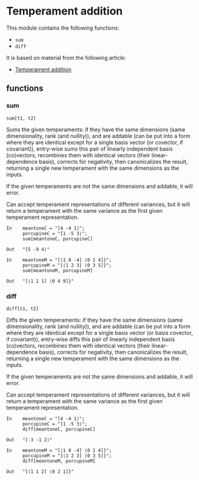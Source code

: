 # Temperament addition

This module contains the following functions:
* `sum`
* `diff`

It is based on material from the following article:

* [Temperament addition](https://en.xen.wiki/w/Temperament_addition)

## functions

### sum

`sum[t1, t2]`

Sums the given temperaments: if they have the same dimensions
(same dimensionality, rank (and nullity)),
and are addable (can be put into a form where
they are identical except for a single basis vector (or covector, if covariant)),
entry-wise sums this pair of linearly independent basis (co)vectors,
recombines them with identical vectors (their linear-dependence basis),
corrects for negativity, then canonicalizes the result,
returning a single new temperament with the same dimensions as the inputs.

If the given temperaments are not the same dimensions and addable,
it will error.

Can accept temperament representations of different variances,
but it will return a temperament with the same variance
as the first given temperament representation.

```
In    meantoneC = "[4 -4 1⟩";
      porcupineC = "[1 -5 3⟩";
      sum[meantoneC, porcupineC]

Out   "[5 -9 4⟩"
```

```
In    meantoneM = "[⟨1 0 -4] ⟨0 1 4]}";
      porcupineM = "[⟨1 2 3] ⟨0 3 5]}";
      sum[meantoneM, porcupineM]

Out   "[⟨1 1 1] ⟨0 4 9]}"
```

### diff

`diff[t1, t2]`

Diffs the given temperaments: if they have the same dimensions
(same dimensionality, rank (and nullity)),
and are addable (can be put into a form where
they are identical except for a single basis vector (or basis covector, if covariant)),
entry-wise diffs this pair of linearly independent basis (co)vectors,
recombines them with identical vectors (their linear-dependence basis),
corrects for negativity, then canonicalizes the result,
returning a single new temperament with the same dimensions as the inputs.

If the given temperaments are not the same dimensions and addable,
it will error.

Can accept temperament representations of different variances,
but it will return a temperament with the same variance
as the first given temperament representation.

```
In    meantoneC = "[4 -4 1⟩";
      porcupineC = "[1 -5 3⟩";
      diff[meantoneC, porcupineC]

Out   "[-3 -1 2⟩"
```

```
In    meantoneM = "[⟨1 0 -4] ⟨0 1 4]}";
      porcupineM = "[⟨1 2 3] ⟨0 3 5]}";
      diff[meantoneM, porcupineM]

Out   "[⟨1 1 2] ⟨0 2 1]}"
```

